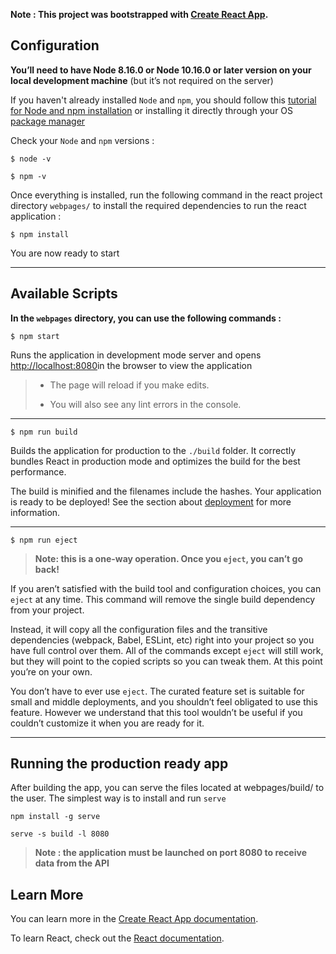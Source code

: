 **Note : This project was bootstrapped with [Create React App](https://github.com/facebook/create-react-app).**

## Configuration

**You’ll need to have Node 8.16.0 or Node 10.16.0 or later version on your local development machine** (but it’s not required on the server)

If you haven't already installed `Node` and `npm`, you should follow this
[tutorial for Node and npm installation](https://docs.npmjs.com/downloading-and-installing-node-js-and-npm) or installing it directly through your OS [package manager](https://nodejs.org/en/download/package-manager/#arch-linux)

Check your `Node` and `npm` versions :

```shell
$ node -v 
```

```shell
$ npm -v
```

Once everything is installed, run the following command in the react project directory `webpages/` to install the required dependencies to run the react application :
```shell
$ npm install
```
You are now ready to start 
___
## Available Scripts

**In the `webpages` directory, you can use the following commands :**

```shell
$ npm start
```

Runs the application in development mode server and opens [http://localhost:8080](http://localhost:8080)in the browser to view the application

>-   The page will reload if you make edits. 
>
>-   You will also see any lint errors in the console.
___

```shell
$ npm run build
```
Builds the application for production to the `./build` folder. It correctly bundles React in production mode and optimizes the build for the best performance.

The build is minified and the filenames include the hashes.
Your application is ready to be deployed!
See the section about [deployment](https://facebook.github.io/create-react-app/docs/deployment) for more information.

___
```shell
$ npm run eject
```
>**Note: this is a one-way operation. Once you `eject`, you can’t go back!**

If you aren’t satisfied with the build tool and configuration choices, you can `eject` at any time. This command will remove the single build dependency from your project.

Instead, it will copy all the configuration files and the transitive dependencies (webpack, Babel, ESLint, etc) right into your project so you have full control over them. All of the commands except `eject` will still work, but they will point to the copied scripts so you can tweak them. At this point you’re on your own.

You don’t have to ever use `eject`. The curated feature set is suitable for small and middle deployments, and you shouldn’t feel obligated to use this feature. However we understand that this tool wouldn’t be useful if you couldn’t customize it when you are ready for it.
___
## Running the production ready app 

After building the app, you can serve the files located at webpages/build/ to the user. The simplest way is to install and run `serve`

 ```shell
npm install -g serve
 ```
```shell
serve -s build -l 8080
```

>**Note : the application must be launched on port 8080 to receive data from the API**

## Learn More

You can learn more in the [Create React App documentation](https://facebook.github.io/create-react-app/docs/getting-started).

To learn React, check out the [React documentation](https://reactjs.org/).
